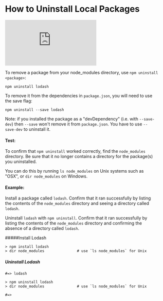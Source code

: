 <!--
title: 07 - Uninstalling local packages
featured: true
-->

# How to Uninstall Local Packages 

<iframe src="https://www.youtube.com/embed/Z-BpYj6cSoQ" frameborder="0" allowfullscreen></iframe>

To remove a package from your node_modules directory, use `npm uninstall <package>`:

```
npm uninstall lodash
```

To remove it from the dependencies in `package.json`, you will need to use the save flag:

```
npm uninstall --save lodash
```

Note: if you installed the package as a "devDependency" (i.e. with `--save-dev`) then `--save` won't remove it from `package.json`.  You have to use `--save-dev` to uninstall it.

#### Test:

To confirm that `npm uninstall` worked correctly, find the `node_modules` directory. Be sure that it no longer contains a directory for the package(s) you uninstalled.

You can do this by running `ls node_modules` on Unix systems such as "OSX", or `dir node_modules` on Windows.

#### Example:

Install a package called `lodash`. Confirm that it ran successfully by listing the contents of the `node_modules` directory and seeing a directory called `lodash`.

Uninstall `lodash` with `npm uninstall`. Confirm that it ran successfully by listing the contents of the `node_modules` directory and confirming the absence of a directory called `lodash`.

#####Install Lodash
```
> npm install lodash
> dir node_modules               # use `ls node_modules` for Unix
```

##### Uninstall Lodash
```
#=> lodash

> npm uninstall lodash
> dir node_modules               # use `ls node_modules` for Unix

#=>
```
